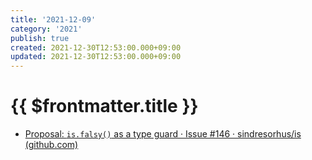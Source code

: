 ```yaml
---
title: '2021-12-09'
category: '2021'
publish: true
created: 2021-12-30T12:53:00.000+09:00
updated: 2021-12-30T12:53:00.000+09:00
---
```


# {{ $frontmatter.title }}

- [Proposal: `is.falsy()` as a type guard · Issue #146 · sindresorhus/is (github.com)](https://github.com/sindresorhus/is/issues/146)
